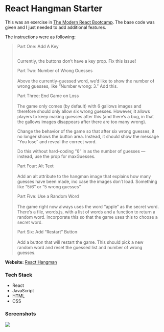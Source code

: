 # React Hangman Starter

This was an exercise in [The Modern React Bootcamp](https://www.udemy.com/course/modern-react-bootcamp/). The base code was given and I just needed to add additional features.

The instructions were as following:

<blockquote>
Part One: Add A Key <br/><br/>
  
Currently, the buttons don’t have a key prop. Fix this issue!

Part Two: Number of Wrong Guesses <br/><br/>
Above the currently-guessed word, we’d like to show the number of wrong guesses, like “Number wrong: 3.” Add this.

Part Three: End Game on Loss <br/><br/>
The game only comes (by default) with 6 gallows images and therefore should only allow six wrong guesses. However, it allows players to keep making guesses after this (and there’s a bug, in that the gallows images disappears after there are too many wrong).

Change the behavior of the game so that after six wrong guesses, it no longer shows the button area. Instead, it should show the message “You lose” and reveal the correct word.

Do this without hard-coding “6” in as the number of guesses — instead, use the prop for maxGuesses.

Part Four: Alt Text <br/><br/>
Add an alt attribute to the hangman image that explains how many guesses have been made, inc case the images don’t load. Something like “5/6” or “5 wrong guesses”

Part Five: Use a Random Word <br/><br/>
The game right now always uses the word “apple” as the secret word. There’s a file, words.js, with a list of words and a function to return a random word. Incorporate this so that the game uses this to choose a secret word.

Part Six: Add “Restart” Button <br/><br/>
Add a button that will restart the game. This should pick a new random word and reset the guessed list and number of wrong guesses.
</blockquote>

<b>Website:</b> [React Hangman](https://bitvivaz.com/react-hangman-starter/)

### Tech Stack 
- React
- JavaScript
- HTML
- CSS

### Screenshots
![][homepage]

[homepage]:screenshots/screenOne.png 
